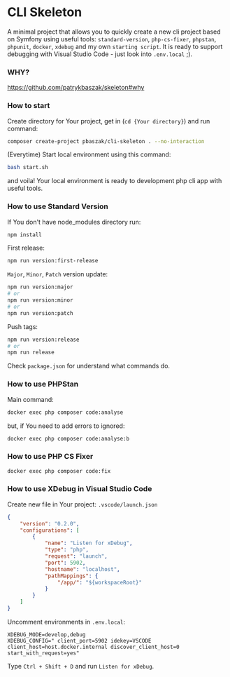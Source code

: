 # CLI Skeleton #

A minimal project that allows you to quickly create a new cli project based on Symfony using useful tools: `standard-version`, `php-cs-fixer`, `phpstan`, `phpunit`, `docker`, `xdebug` and my own `starting script`. It is ready to support debugging with Visual Studio Code - just look into `.env.local` ;).

### WHY?
https://github.com/patrykbaszak/skeleton#why

### How to start

Create directory for Your project, get in (`cd {Your directory}`) and run command:
```sh
composer create-project pbaszak/cli-skeleton . --no-interaction
```

(Everytime) Start local environment using this command:
```sh
bash start.sh
```
and voila! Your local environment is ready to development php cli app with useful tools.

### How to use **Standard Version**

If You don't have node_modules directory run:
```sh
npm install
```

First release:
```sh
npm run version:first-release
```

`Major`, `Minor`, `Patch` version update:
```sh
npm run version:major
# or
npm run version:minor
# or
npm run version:patch
```

Push tags:
```sh
npm run version:release
# or
npm run release
```

Check `package.json` for understand what commands do.

### How to use **PHPStan**

Main command:
```bash
docker exec php composer code:analyse
```
but, if You need to add errors to ignored:
```bash
docker exec php composer code:analyse:b
```

### How to use **PHP CS Fixer**

```bash
docker exec php composer code:fix
```

### How to use **XDebug** in **Visual Studio Code**

Create new file in Your project: `.vscode/launch.json`
```json
{
    "version": "0.2.0",
    "configurations": [
        {
            "name": "Listen for xDebug",
            "type": "php",
            "request": "launch",
            "port": 5902,
            "hostname": "localhost",
            "pathMappings": {
                "/app/": "${workspaceRoot}"
            }
        }
    ]
}
```

Uncomment environments in `.env.local`:
```env
XDEBUG_MODE=develop,debug
XDEBUG_CONFIG=" client_port=5902 idekey=VSCODE client_host=host.docker.internal discover_client_host=0 start_with_request=yes"
```

Type `Ctrl + Shift + D` and run `Listen for xDebug`.

